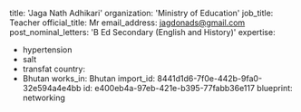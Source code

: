 title: 'Jaga Nath Adhikari'
organization: 'Ministry of Education'
job_title: Teacher
official_title: Mr
email_address: jagdonads@gmail.com
post_nominal_letters: 'B Ed Secondary (English and History)'
expertise:
  - hypertension
  - salt
  - transfat
country:
  - Bhutan
works_in: Bhutan
import_id: 8441d1d6-7f0e-442b-9fa0-32e594a4e4bb
id: e400eb4a-97eb-421e-b395-77fabb36e117
blueprint: networking
